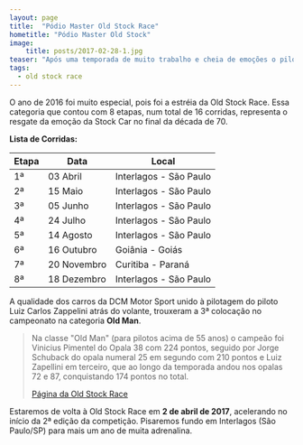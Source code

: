 ```yaml
---
layout: page
title:  "Pódio Master Old Stock Race"
hometitle: "Pódio Master Old Stock"
image:
    title: posts/2017-02-28-1.jpg
teaser: "Após uma temporada de muito trabalho e cheia de emoções o piloto Luiz Zappelini junto com a DCM conquistou a terceira colocação da categoria <b>Old Man</b> do campeonato"
tags:
  - old stock race
---
```


O ano de 2016 foi muito especial, pois foi a estréia da Old Stock Race. Essa categoria que contou com 8 etapas, num total de 16 corridas, representa o resgate da emoção da Stock Car no final da década de 70.

**Lista de Corridas:**

Etapa  | Data        | Local
------ | ----------- | -----
1ª     | 03 Abril    | Interlagos - São Paulo
2ª     | 15 Maio     | Interlagos - São Paulo
3ª     | 05 Junho    | Interlagos - São Paulo
4ª     | 24 Julho    | Interlagos - São Paulo
5ª     | 14 Agosto   | Interlagos - São Paulo
6ª     | 16 Outubro  | Goiânia - Goiás
7ª     | 20 Novembro | Curitiba - Paraná
8ª     | 18 Dezembro | Interlagos - São Paulo

A qualidade dos carros da DCM Motor Sport unido à pilotagem do piloto Luiz Carlos Zappelini atrás do volante, trouxeram a 3ª colocação no campeonato na categoria **Old Man**.

> Na classe "Old Man" (para pilotos acima de 55 anos) o campeão foi Vinicius Pimentel do Opala 38 com 224 pontos, seguido por Jorge Schuback do opala numeral 25 em segundo com 210 pontos e Luiz Zapellini em terceiro, que ao longo da temporada andou nos opalas 72 e 87, conquistando 174 pontos no total.
>
> [Página da Old Stock Race](https://www.facebook.com/oldstockraceoficial/photos/pcb.1053075991502916/1053070701503445/)

Estaremos de volta à Old Stock Race em **2 de abril de 2017**, acelerando no início da 2ª edição da competição. Pisaremos fundo em Interlagos (São Paulo/SP) para mais um ano de muita adrenalina.